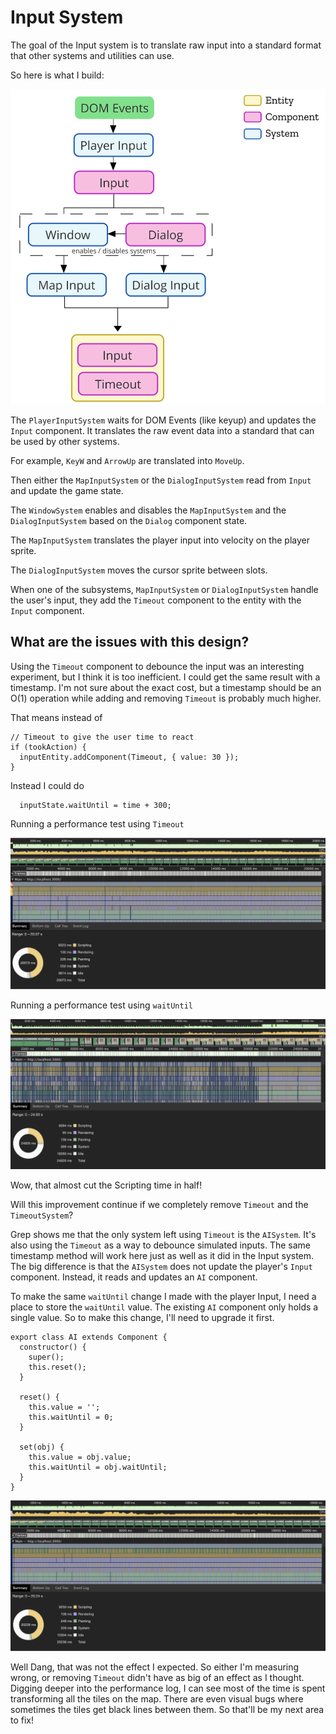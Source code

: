 # Input System

The goal of the Input system is to translate raw input into a standard format that other systems and utilities can use.

So here is what I build:

![Diagram of Input System](./Input_System_Diagram.svg)

The `PlayerInputSystem` waits for DOM Events (like keyup) and updates the `Input` component. It translates the raw event data into a standard that can be used by other systems.

For example, `KeyW` and `ArrowUp` are translated into `MoveUp`.

Then either the `MapInputSystem` or the `DialogInputSystem` read from `Input` and update the game state.

The `WindowSystem` enables and disables the `MapInputSystem` and the `DialogInputSystem` based on the `Dialog` component state.

The `MapInputSystem` translates the player input into velocity on the player sprite.

The `DialogInputSystem` moves the cursor sprite between slots.

When one of the subsystems, `MapInputSystem` or `DialogInputSystem` handle the user's input, they add the `Timeout` component to the entity with the `Input` component.




## What are the issues with this design?

Using the `Timeout` component to debounce the input was an interesting experiment, but I think it is too inefficient. I could get the same result with a timestamp. I'm not sure about the exact cost, but a timestamp should be an O(1) operation while adding and removing `Timeout` is probably much higher.


That means instead of
```
// Timeout to give the user time to react
if (tookAction) {
  inputEntity.addComponent(Timeout, { value: 30 });
}
```

Instead I could do
```
  inputState.waitUntil = time + 300;
```


Running a performance test using `Timeout`

![with timeout](./withInputTimeout.png)

Running a performance test using `waitUntil`

![withtout timeout](./withoutInputTimeout.png)

Wow, that almost cut the Scripting time in half!

Will this improvement continue if we completely remove `Timeout` and the `TimeoutSystem`?

Grep shows me that the only system left using `Timeout` is the `AISystem`. It's also using the `Timeout` as a way to debounce simulated inputs. The same timestamp method will work here just as well as it did in the Input system. The big difference is that the `AISystem` does not update the player's `Input` component. Instead, it reads and updates an `AI` component.

To make the same `waitUntil` change I made with the player Input, I need a place to store the `waitUntil` value. The existing `AI` component only holds a single value. So to make this change, I'll need to upgrade it first.

```
export class AI extends Component {
  constructor() {
    super();
    this.reset();
  }

  reset() {
    this.value = '';
    this.waitUntil = 0;
  }

  set(obj) {
    this.value = obj.value;
    this.waitUntil = obj.waitUntil;
  }
}
```


![No Timeout system](./noTimeout.png)


Well Dang, that was not the effect I expected. So either I'm measuring wrong, or removing `Timeout` didn't have as big of an effect as I thought.
Digging deeper into the performance log, I can see most of the time is spent transforming all the tiles on the map. There are even visual bugs where sometimes the tiles get black lines between them. So that'll be my next area to fix!
